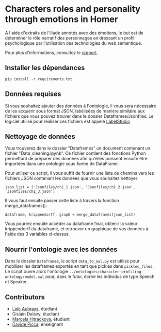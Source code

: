 # Characters roles and personality through emotions in Homer

A l'aide d'extraits de l'Iliade annotés avec des émotions, le but est de déterminer le rôle narratif des personnages en dressant un profil psychologique par l'utilisation des technologies du web sémantique.

Pour plus d'informations, consultez le [rapport](docs/report/report-v.1.pdf).

## Installer les dépendances

```
pip install -r requirements.txt
```
## Données requises

Si vous souhaitez ajouter des données à l'ontologie, il vous sera nécessaire de les acquérir sous format JSON, labélisées de manière similaire aux fichiers que vous pouvez trouver dans le dossier Dataframes/Jsonfiles. Le logiciel utilisé pour réaliser ces fichiers est appelé [LabelStudio](https://labelstud.io/)

## Nettoyage de données

Vous trouverez dans le dossier "Dataframes" un document contenant un fichier "Data_cleaning.ipynb". Ce fichier contient des fonctions Python permettant de préparer des données afin qu'elles puissent ensuite être importées dans une ontologie sous forme de DataFrame.

Pour utiliser ce script, il vous suffit de fournir une liste de chemins vers les fichiers JSON contenant les données que vous souhaitez nettoyer:
```
json_list = ['Jsonfiles/ch1_1.json', 'Jsonfiles/ch1_2.json', 'Jsonfiles/ch1_3.json']
```
Il vous faut ensuite passer cette liste à travers la fonction merge_dataframes():
```
dataframe, krippendorff, graph = merge_dataframes(json_list)
```
Vous pourrez ensuite accéder au dataframe final, obtenir la valeur krippendorff du dataframe, et retrouver un graphique de vos données à l'aide des 3 variables ci-dessus.

## Nourrir l'ontologie avec les données

Dans le dossier `Dataframes`, le script `data_to_owl.py` est utilisé pour mobiliser les dataframes exportés en tant que pickles dans `pickled_files`. Le script ouvre alors l'ontologie `../ontologies/character-profiling-ontology/model.owl` pour, dans le futur, écrire les individus de type Speech et Speaker.

## Contributors

- [Loïc Aubrays](https://ch.linkedin.com/in/loicaubrays), étudiant
- Gislain Delavy, étudiant
- [Marcela Hitrackova](https://ch.linkedin.com/in/marcela-hitrackova-2aa566222), étudiant
- [Davide Picca](https://www.unil.ch/unisciences/davidepicca), enseignant
